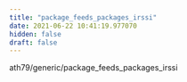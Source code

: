 ```yaml
---
title: "package_feeds_packages_irssi"
date: 2021-06-22 10:41:19.977070
hidden: false
draft: false
---
```


ath79/generic/package_feeds_packages_irssi

